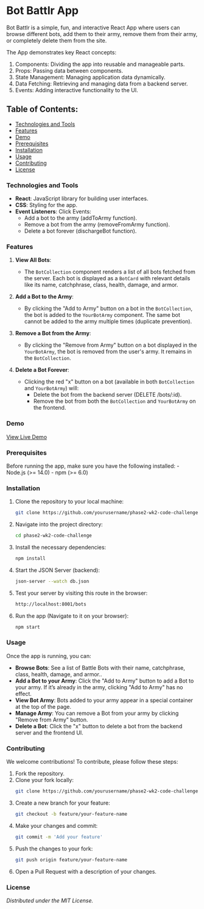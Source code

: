 # Bot Battlr App

Bot Battlr is a simple, fun, and interactive React App where users can browse different bots, add them to their army, remove them from their army, or completely delete them from the site. 

The App demonstrates key React concepts:
1. Components: Dividing the app into reusable and manageable parts.
2. Props: Passing data between components.
3. State Management: Managing application data dynamically.
4. Data Fetching: Retrieving and managing data from a backend server.
5. Events: Adding interactive functionality to the UI.

## Table of Contents:
- [Technologies and Tools](#technologies-and-tools)
- [Features](#features)
- [Demo](#demo)
- [Prerequisites](#prerequisites)
- [Installation](#installation)
- [Usage](#usage)
- [Contributing](#contributing)
- [License](#license)

### Technologies and Tools
- **React**: JavaScript library for building user interfaces.
- **CSS**: Styling for the app.
- **Event Listeners**: Click Events:
    - Add a bot to the army (addToArmy function).
    - Remove a bot from the army (removeFromArmy function).
    - Delete a bot forever (dischargeBot function).

### Features
1. **View All Bots**: 
   - The ```BotCollection``` component renders a list of all bots fetched from the server. Each bot is displayed as a ```BotCard``` with relevant details like its name, catchphrase, class, health, damage, and armor.
   
2. **Add a Bot to the Army**: 
   - By clicking the "Add to Army" button on a bot in the ```BotCollection```, the bot is added to the ```YourBotArmy``` component. The same bot cannot be added to the army multiple times (duplicate prevention).
   
3. **Remove a Bot from the Army**: 
   - By clicking the "Remove from Army" button on a bot displayed in the ```YourBotArmy```, the bot is removed from the user's army. It remains in the ```BotCollection```.
   
4. **Delete a Bot Forever**: 
   - Clicking the red "x" button on a bot (available in both ```BotCollection``` and ```YourBotArmy```) will:
        - Delete the bot from the backend server (DELETE /bots/:id).
        - Remove the bot from both the ```BotCollection``` and ```YourBotArmy``` on the frontend.

### Demo
[View Live Demo](https://botbattlr-by-amanda.netlify.app/)

### Prerequisites
Before running the app, make sure you have the following installed:
    - Node.js (>= 14.0)
    - npm (>= 6.0)

### Installation
1. Clone the repository to your local machine:
    ```bash
    git clone https://github.com/yourusername/phase2-wk2-code-challenge.git
    ```
2. Navigate into the project directory:
    ```bash
    cd phase2-wk2-code-challenge
    ```
3. Install the necessary dependencies:
    ```bash
    npm install
    ```
4. Start the JSON Server (backend):
    ```bash
    json-server --watch db.json
    ```
5. Test your server by visiting this route in the browser:
    ```bash
    http://localhost:8001/bots
    ```
6. Run the app (Navigate to it on your browser):
    ```bash
    npm start
    ```

### Usage
Once the app is running, you can:
- **Browse Bots**: See a list of Battle Bots with their name, catchphrase, class, health, damage, and armor..
- **Add a Bot to your Army**: Click the "Add to Army" button to add a Bot to your army. If it’s already in the army, clicking "Add to Army" has no effect.
- **View Bot Army**: Bots added to your army appear in a special container at the top of the page.
- **Manage Army**: You can remove a Bot from your army by clicking "Remove from Army" button.
- **Delete a Bot**: Click the "x" button to delete a bot from the backend server and the frontend UI.

### Contributing
We welcome contributions! To contribute, please follow these steps:
1. Fork the repository.
2. Clone your fork locally:
    ```bash
    git clone https://github.com/yourusername/phase2-wk2-code-challenge.git
    ```
3. Create a new branch for your feature:
    ```bash
    git checkout -b feature/your-feature-name
    ```
4. Make your changes and commit:
    ```bash
    git commit -m 'Add your feature'
    ```
5. Push the changes to your fork:
    ```bash
    git push origin feature/your-feature-name
    ```
6. Open a Pull Request with a description of your changes.

### License
*Distributed under the MIT License.*